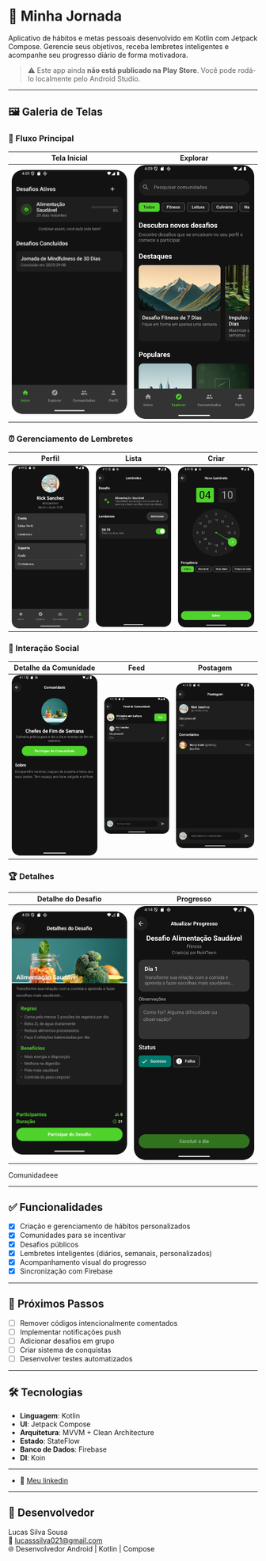 # 🌟 Minha Jornada  

Aplicativo de hábitos e metas pessoais desenvolvido em Kotlin com Jetpack Compose. Gerencie seus objetivos, receba lembretes inteligentes e acompanhe seu progresso diário de forma motivadora.  

> ⚠️ Este app ainda **não está publicado na Play Store**. Você pode rodá-lo localmente pelo Android Studio.  

---

## 🖼️ Galeria de Telas

### 📱 Fluxo Principal
| Tela Inicial | Explorar |
|--------------|--------|
| ![Home](screenshots/Home.png) | ![Explorar](screenshots/Explorar.png) |

### ⏰ Gerenciamento de Lembretes
| Perfil | Lista | Criar | 
|------- |-------|-------|
| ![Perfil](screenshots/Perfil.png)| ![Lista](screenshots/Lista_lembretes.png) | ![Criar](screenshots/criar_lembrete.png) |

### 👥 Interação Social
| Detalhe da Comunidade | Feed | Postagem |
|------|----------|----------|
| ![Feed](screenshots/Comunidadeee.png) | ![Feed](screenshots/Feed_comunidade.png) | ![Postagem](screenshots/Postagem_comunidade.png) |

### 🏆 Detalhes
| Detalhe do Desafio | Progresso |
|---------------------|----------|
| ![Desafio](screenshots/desafio.png) | ![Progresso](screenshots/Atualizar_progresso.png) |

Comunidadeee

---

## ✅ Funcionalidades  

- [x] Criação e gerenciamento de hábitos personalizados  
- [x] Comunidades para se incentivar
- [x] Desafios públicos
- [x] Lembretes inteligentes (diários, semanais, personalizados)  
- [x] Acompanhamento visual do progresso  
- [x] Sincronização com Firebase  

---

## 🚀 Próximos Passos  

- [ ] Remover códigos intencionalmente comentados
- [ ] Implementar notificações push  
- [ ] Adicionar desafios em grupo  
- [ ] Criar sistema de conquistas  
- [ ] Desenvolver testes automatizados  

---

## 🛠️ Tecnologias  

- **Linguagem**: Kotlin  
- **UI**: Jetpack Compose  
- **Arquitetura**: MVVM + Clean Architecture  
- **Estado**: StateFlow  
- **Banco de Dados**: Firebase  
- **DI**: Koin  

---

- 🔗 [Meu linkedin](https://www.linkedin.com/in/devandroidlucas/)

---

## 👤 Desenvolvedor

Lucas Silva Sousa  
📧 lucasssilva021@gmail.com  
🌐 Desenvolvedor Android | Kotlin | Compose
